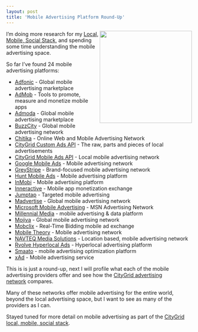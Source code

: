 ```yaml
---
layout: post
title: 'Mobile Advertising Platform Round-Up'
---
```

<p><a href="http://docs.citygridmedia.com/display/citygridv2/Mobile+Ads+API"><img class="aligncenter size-full wp-image-804" title="CityGrid-Mobile-Advertising" src="http://www.citygridmedia.com/developer/wp-content/uploads/2012/03/CityGrid-Mobile-Advertising.png" alt="" width="250" align="right" /></a>I&rsquo;m doing more research for my&nbsp;<a title="Local, Mobile, Social Stack" href="http://www.citygridmedia.com/developer/blog/tag/stack/">Local, Mobile, Social Stack</a>, and spending some time understanding the mobile advertising space.</p>
<p>So far I&rsquo;ve found 24 mobile advertising platforms:</p>
<ul class="mainlist">
<li><a href="http://adfonic.com/"><span>Adfonic</span></a>&nbsp;- Global mobile advertising marketplace</li>
<li><a href="http://www.admob.com/"><span>AdMob</span></a>&nbsp;- Tools to promote, measure and monetize mobile apps</li>
<li><a href="http://www.admoda.com/"><span>Admoda</span></a>&nbsp;- Global mobile advertising marketplace</li>
<li><a href="http://www.buzzcity.com/home"><span>BuzzCity</span></a>&nbsp;- Global mobile advertising network</li>
<li><a href="http://chitika.com/"><span>Chitika</span></a>&nbsp;- Online Web and Mobile Advertising Network</li>
<li><a href="http://docs.citygridmedia.com/display/citygridv2/Custom+Ads+API"><span>CityGrid Custom Ads API</span></a>&nbsp;- The raw, parts and pieces of local advertisements</li>
<li><a href="http://docs.citygridmedia.com/display/citygridv2/Mobile+Ads+API"><span>CityGrid Mobile Ads API</span></a>&nbsp;- Local mobile advertising network</li>
<li><a href="http://www.google.com/ads/mobile/"><span>Google Mobile Ads</span></a>&nbsp;- Mobile advertising network</li>
<li><a href="http://www.greystripe.com/"><span>GreyStripe</span></a>&nbsp;- Brand-focused mobile advertising network</li>
<li><a href="http://huntmads.com/"><span>Hunt Mobile Ads</span></a>&nbsp;- Mobile advertising platform</li>
<li><a href="http://www.inmobi.com/"><span>InMobi</span></a>&nbsp;- Mobile advertising platform</li>
<li><a href="http://inner-active.com/content/23"><span>Inneractive</span></a>&nbsp;- Mobile app monetization exchange</li>
<li><a href="http://www.jumptap.com/"><span>Jumptap</span></a>&nbsp;- Targeted mobile advertising</li>
<li><a href="http://madvertise.com/en/"><span>Madvertise</span></a>&nbsp;- Global mobile advertising network</li>
<li><a href="http://advertising.microsoft.com/mobile"><span>Microsoft Mobile Advertising</span></a>&nbsp;- MSN Advertising Network</li>
<li><a href="http://www.millennialmedia.com/"><span>Millennial Media</span></a>&nbsp;- mobile advertising &amp; data platform</li>
<li><a href="http://www.mojiva.com/"><span>Mojiva</span></a>&nbsp;- Global mobile advertising network</li>
<li><a href="http://www.mobclix.com/"><span>Mobclix</span></a>&nbsp;- Real-Time Bidding mobile ad exchange</li>
<li><a href="http://mobiletheory.com/"><span>Mobile Theory</span></a>&nbsp;- Mobile advertising network</li>
<li><a href="http://navteqmedia.com/"><span>NAVTEQ Media Solutions</span></a>&nbsp;- Location based, mobile advertising network</li>
<li><a href="http://rvolve.com/developer.php"><span>Rvolve Hyperlocal Ads</span></a>&nbsp;- Hyperlocal advertising platform</li>
<li><a href="http://www.smaato.com/"><span>Smaato</span></a>&nbsp;- mobile advertising optimization platform</li>
<li><a href="http://www.xad.com/publisher"><span>xAd</span></a>&nbsp;- Mobile advertising service</li>
</ul>
<p>This is is just a round-up, next I will profile what each of the mobile advertising providers offer and see how the&nbsp;<a title="CityGrid Advertising Network" href="http://docs.citygridmedia.com/display/citygridv2/Ads+by+CityGrid">CityGrid advertising network</a>&nbsp;compares.</p>
<p>Many of these networks offer mobile advertising for the entire world, beyond the local advertising space, but I want to see as many of the providers as I can.</p>
<p>Stayed tuned for more detail on mobile advertising as part of the&nbsp;<a title="CityGrid local, mobile, social stack" href="http://www.citygridmedia.com/developer/blog/tag/stack/">CityGrid local, mobile, social stack</a>.</p>